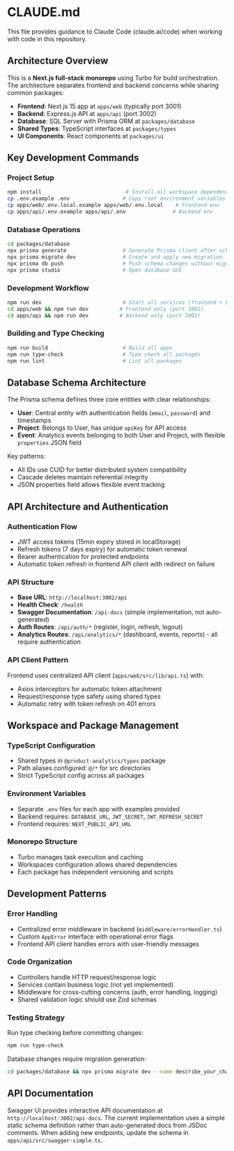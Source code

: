 # CLAUDE.md

This file provides guidance to Claude Code (claude.ai/code) when working with code in this repository.

## Architecture Overview

This is a **Next.js full-stack monorepo** using Turbo for build orchestration. The architecture separates frontend and backend concerns while sharing common packages:

- **Frontend**: Next.js 15 app at `apps/web` (typically port 3001)
- **Backend**: Express.js API at `apps/api` (port 3002)
- **Database**: SQL Server with Prisma ORM at `packages/database`
- **Shared Types**: TypeScript interfaces at `packages/types`
- **UI Components**: React components at `packages/ui`

## Key Development Commands

### Project Setup
```bash
npm install                           # Install all workspace dependencies
cp .env.example .env                 # Copy root environment variables
cp apps/web/.env.local.example apps/web/.env.local    # Frontend env
cp apps/api/.env.example apps/api/.env               # Backend env
```

### Database Operations
```bash
cd packages/database
npx prisma generate                  # Generate Prisma client after schema changes
npx prisma migrate dev               # Create and apply new migration
npx prisma db push                   # Push schema changes without migration
npx prisma studio                    # Open database GUI
```

### Development Workflow
```bash
npm run dev                          # Start all services (frontend + backend)
cd apps/web && npm run dev          # Frontend only (port 3001)
cd apps/api && npm run dev          # Backend only (port 3002) 
```

### Building and Type Checking
```bash
npm run build                        # Build all apps
npm run type-check                   # Type check all packages
npm run lint                         # Lint all packages
```

## Database Schema Architecture

The Prisma schema defines three core entities with clear relationships:

- **User**: Central entity with authentication fields (`email`, `password`) and timestamps
- **Project**: Belongs to User, has unique `apiKey` for API access
- **Event**: Analytics events belonging to both User and Project, with flexible `properties` JSON field

Key patterns:
- All IDs use CUID for better distributed system compatibility
- Cascade deletes maintain referential integrity
- JSON properties field allows flexible event tracking

## API Architecture and Authentication

### Authentication Flow
- JWT access tokens (15min expiry stored in localStorage)
- Refresh tokens (7 days expiry) for automatic token renewal
- Bearer authentication for protected endpoints
- Automatic token refresh in frontend API client with redirect on failure

### API Structure
- **Base URL**: `http://localhost:3002/api`
- **Health Check**: `/health`
- **Swagger Documentation**: `/api-docs` (simple implementation, not auto-generated)
- **Auth Routes**: `/api/auth/*` (register, login, refresh, logout)
- **Analytics Routes**: `/api/analytics/*` (dashboard, events, reports) - all require authentication

### API Client Pattern
Frontend uses centralized API client (`apps/web/src/lib/api.ts`) with:
- Axios interceptors for automatic token attachment
- Request/response type safety using shared types
- Automatic retry with token refresh on 401 errors

## Workspace and Package Management

### TypeScript Configuration
- Shared types in `@product-analytics/types` package
- Path aliases configured: `@/*` for src directories
- Strict TypeScript config across all packages

### Environment Variables
- Separate `.env` files for each app with examples provided
- Backend requires: `DATABASE_URL`, `JWT_SECRET`, `JWT_REFRESH_SECRET`
- Frontend requires: `NEXT_PUBLIC_API_URL`

### Monorepo Structure
- Turbo manages task execution and caching
- Workspaces configuration allows shared dependencies
- Each package has independent versioning and scripts

## Development Patterns

### Error Handling
- Centralized error middleware in backend (`middleware/errorHandler.ts`)
- Custom `AppError` interface with operational error flags
- Frontend API client handles errors with user-friendly messages

### Code Organization
- Controllers handle HTTP request/response logic
- Services contain business logic (not yet implemented)
- Middleware for cross-cutting concerns (auth, error handling, logging)
- Shared validation logic should use Zod schemas

### Testing Strategy
Run type checking before committing changes:
```bash
npm run type-check
```

Database changes require migration generation:
```bash
cd packages/database && npx prisma migrate dev --name describe_your_changes
```

## API Documentation

Swagger UI provides interactive API documentation at `http://localhost:3002/api-docs`. The current implementation uses a simple static schema definition rather than auto-generated docs from JSDoc comments. When adding new endpoints, update the schema in `apps/api/src/swagger-simple.ts`.